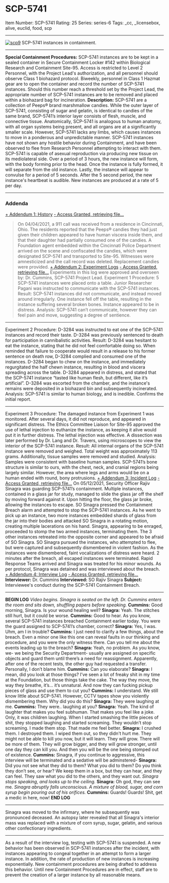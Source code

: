 # SCP-5741
Item Number: SCP-5741
Rating: 25
Series: series-6
Tags: _cc, _licensebox, alive, euclid, food, scp

---

  

[![scp9](https://scp-wiki.wdfiles.com/local--resized-images/scp-5741/scp9/medium.jpg)](https://scp-wiki.wdfiles.com/local--files/scp-5741/scp9)
SCP-5741 instances in containment.
* * *
**Special Containment Procedures:** SCP-5741 instances are to be kept in a sealed container in Secure Containment Locker #142 within Biological Research and Containment Site-95. Access is restricted to Level 2 Personnel, with the Project Lead's authorization, and all personnel should observe Class 1 biohazard protocol. Biweekly, personnel in Class 1 Hazmat gear are to open the container and record the number of SCP-5741 instances. Should this number reach a threshold set by the Project Lead, the appropriate number of SCP-5741 instances are to be removed and placed within a biohazard bag for incineration.
**Description:** SCP-5741 are a collection of Peeps® brand marshmallow candies. While the outer layer of SCP-5741, consisting of sugar and gelatin, is identical to candies of the same brand, SCP-5741’s interior layer consists of flesh, muscle, and connective tissue. Anatomically, SCP-5741 is analogous to human anatomy, with all organ systems being present, and all organs are at a significantly smaller scale. However, SCP-5741 lacks any limbs, which causes instances to move in a ponderous and unpredictable manner.
SCP-5741 instances have not shown any hostile behavior during Containment, and have been observed to flee from Research Personnel attempting to interact with them. SCP-5741 is capable of asexual reproduction via producing new tissue on its mediolateral side. Over a period of 3 hours, the new instance will form, with the body forming prior to the head. Once the instance is fully formed, it will separate from the old instance. Lastly, the instance will appear to convulse for a period of 5 seconds. After the 5 second period, the new instance's heartbeat is audible. New instances are produced at a rate of 5 per day.
* * *
### Addenda
[\+ Addendum 1: History](javascript:;)
[\- Access Granted, retrieving file...](javascript:;)
> On 04/04/2021, a 911 call was received from a residence in Cincinnati, Ohio. The residents reported that the Peeps® candies they had just given their children appeared to have human viscera inside them, and that their daughter had partially consumed one of the candies. A Foundation agent embedded within the Cincinnati Police Department arrived on the scene and confiscated the candies, which were designated SCP-5741 and transported to Site-95. Witnesses were amnesticized and the call record was deleted. Replacement candies were provided.
[\+ Addendum 2: Experiment Logs](javascript:;)
[\- Access Granted, retrieving file...](javascript:;)
Experiments in this log were approved and overseen by: Dr. Cummins, SCP-5741 Project Lead.
Experiment 1
Procedure: 5 SCP-5741 instances were placed onto a table. Junior Researcher Pagani was instructed to communicate with the SCP-5741 instances.
Result: SCP-5741 instances did not communicate, and instead moved around irregularly. One instance fell off the table, resulting in the instance suffering several broken bones. Instance appeared to be in distress.
Analysis: SCP-5741 can’t communicate, however they can feel pain and move, suggesting a degree of sentience.
* * *
Experiment 2
Procedure: D-3284 was instructed to eat one of the SCP-5741 instances and record their taste. D-3284 was previously sentenced to death for participation in cannibalistic activities.
Result: D-3284 was hesitant to eat the instance, stating that he did not feel comfortable doing so. When reminded that failure to cooperate would result in a release to his former sentence on death row, D-3284 complied and consumed one of the instances. D-3284 began to chew on the instance, and immediately regurgitated the half chewn instance, resulting in blood and viscera spreading across the table. D-3284 appeared in distress, and stated that the SCP-5741 instance “tasted like human flesh, but different, like it’s artificial”. D-3284 was escorted from the chamber, and the instance's remains were deposited in a biohazard bin and subsequently incinerated.
Analysis: SCP-5741 is similar to human biology, and is inedible. Confirms the initial report.
* * *
Experiment 3
Procedure: The damaged instance from Experiment 1 was monitored. After several days, it did not reproduce, and appeared in significant distress. The Ethics Committee Liaison for Site-95 approved the use of lethal injection to euthanize the instance, as keeping it alive would put it in further distress. The lethal injection was effective. A dissection was later performed by Dr. Lang and Dr. Travers, using microscopes to view the interior of the SCP-5741 instance.
Result: All internal organs of the SCP-5741 instance were removed and weighed. Total weight was approximately 113 grams. Additionally, tissue samples were removed and studied.
Analysis: Samples were consistent with baseline human samples. SCP-5741’s bone structure is similar to ours, with the chest, neck, and cranial regions being largely similar. However, the area where legs and arms would be on a human ended with round, bony protrusions.
[\+ Addendum 3: Incident Log](javascript:;)
[\- Access Granted, retrieving file...](javascript:;)
On 05/12/2021, Security Officer Rajiv Sinagra was guarding SCP-5741’s containment. Multiple instances, contained in a glass jar for study, managed to slide the glass jar off the shelf by moving forward against it. Upon hitting the floor, the glass jar broke, allowing the instances to escape. SO Sinagra pressed the Containment Breach alarm and attempted to stop the SCP-5741 instances.
As he went to pick up an instance, two more instances embedded shards of glass from the jar into their bodies and attacked SO Sinagra in a rotating motion, creating multiple lacerations on his hand. Sinagra, appearing to be enraged, proceeded to stomp the two armed instances, terminating them. The 3 other instances retreated into the opposite corner and appeared to be afraid of SO Sinagra.
SO Sinagra pursued the instances, who attempted to flee, but were captured and subsequently dismembered in violent fashion. As the instances were dismembered, faint vocalizations of distress were heard. 2 minutes after the breach, all escaped instances were terminated. Rapid Response Teams arrived and Sinagra was treated for his minor wounds. As per protocol, Sinagra was detained and was interviewed about the breach.
[\+ Addendum 4: Interview Log](javascript:;)
[\- Access Granted, retrieving file...](javascript:;)
**Interviewer:** Dr. Cummins
**Interviewed:** SO Rajiv Sinagra
**Subject:** Interviewee's conduct during the SCP-5741 Containment Breach.
* * *
**BEGIN LOG**
_Video begins. Sinagra is seated on the left. Dr. Cummins enters the room and sits down, shuffling papers before speaking._
**Cummins:** Good morning, Sinagra. Is your wound healing well?
**Sinagra:** Yeah. The stitches still hurt, but it could be worse.
**Cummins:** Good to hear. As you know, several SCP-5741 instances breached Containment earlier today. You were the guard assigned to SCP-5741’s chamber, correct?
**Sinagra:** Yes, I was. Uhm, am I in trouble?
**Cummins:** I just need to clarify a few things, about the breach. Even a minor one like this one can reveal faults in our thinking and procedure, and you were the only witness there. Can you tell me about the events leading up to the breach?
**Sinagra:** Yeah, no problem. As you know, we- we being the Security Department- usually are assigned on specific objects and guard them until there’s a need for reassignment. Apparently, after one of the recent tests, the other guy had requested a transfer. Personally, I don’t blame him.
**Cummins:** Can you elaborate?
**Sinagra:** I mean, did you look at those things? I’ve seen a lot of freaky shit in my time at the Foundation, but those things take the cake. The way they move, the way they breathe, it’s… it’s unnatural. And now they can fucking pickup pieces of glass and use them to cut you?
**Cummins:** I understand. We still know little about SCP-5741. However, CCTV tapes show you violently dismembering them. Why did you do this?
**Sinagra:** They were laughing at me.
**Cummins:** They were.. laughing at you?
**Sinagra:** Yeah. The kind of laughter that makes you feel subhuman. That makes you feel like a joke. Only, it was children laughing. When I started smashing the little pieces of shit, they stopped laughing and started screaming. They wouldn’t stop screaming. I made them stop. That made me feel better.
**Sinagra:** I crushed them. I destroyed them. I wiped them out, so they didn't hurt me. They might not be able to kill you now, but it will learn. They will grow. There will be more of them. They will grow bigger, and they will grow stronger, until one day they can kill you. And then you will be the one being stomped out of existence.
**Cummins:** Sinagra, if you continue to aggressive, this interview will be terminated and a sedative will be adminstered-
**Sinagra:** Did you not see what they did to them? What you did to them? Do you think they don’t see, or hear? We keep them in a box, but they can hear, and they can feel. They saw what you did to the others, and they want out.
_Sinagra stops speaking, and looks up to the ceiling._
**Sinagra:** Oh god, they can see me.
_Sinagra abruptly falls unconscious. A mixture of blood, sugar, and corn syrup begin pouring out of his orifices._
**Cummins:** Guards! Guards! Shit, get a medic in here, now!
**END LOG**
* * *
Sinagra was moved to the infirmary, where he subsequently was pronounced deceased. An autopsy later revealed that all Sinagra's interior mass was replaced with a mixture of corn syrup, sugar, gelatin, and various other confectionary ingredients.
* * *
As a result of the interview log, testing with SCP-5741 is suspended. A new behavior has been observed in SCP-5741 instances after the incident, with instances appearing to congeal together in an attempt to form a larger instance. In addition, the rate of production of new instances is increasing exponentially. New containment procedures are being drafted to address this behavior. Until new Containment Procedures are in effect, staff are to prevent the creation of a larger instance by all reasonable means.